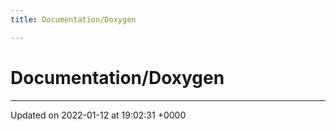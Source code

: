 ```yaml
---
title: Documentation/Doxygen

---
```


# Documentation/Doxygen








-------------------------------

Updated on 2022-01-12 at 19:02:31 +0000
